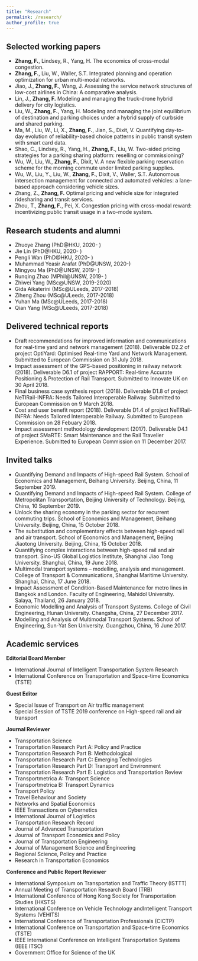 ```yaml
---
title: "Research"
permalink: /research/
author_profile: true
---
```


Selected working papers
------------
* **Zhang, F.**, Lindsey, R., Yang, H. The economics of cross-modal congestion.
* **Zhang, F.**, Liu, W., Waller, S.T. Integrated planning and operation optimization for urban multi-modal networks.
* Jiao, J., **Zhang, F.**, Wang, J. Assessing the service network structures of low-cost airlines in China: A comparative analysis.
* Lin, J., **Zhang, F.** Modeling and managing the truck-drone hybrid delivery for city logistics.
* Liu, W., **Zhang, F.**, Yang, H. Modeling and managing the joint equilibrium of destination and parking choices under a hybrid supply of curbside and shared parking.
* Ma, M., Liu, W., Li, X., **Zhang, F.**, Jian, S., Dixit, V. Quantifying day-to-day evolution of reliability-based choice patterns in public transit system with smart card data.
* Shao, C., Lindsey, R., Yang, H., **Zhang, F.**, Liu, W. Two-sided pricing strategies for a parking sharing platform: reselling or commissioning?
* Wu, W., Liu, W., **Zhang, F.**, Dixit, V. A new flexible parking reservation scheme for the morning commute under limited parking supplies.
* Wu, W., Liu, Y., Liu, W., **Zhang, F.**, Dixit, V., Waller, S.T. Autonomous intersection management for connected and automated vehicles: a lane-based approach considering vehicle sizes.
* Zhang, Z., **Zhang, F.** Optimal pricing and vehicle size for integrated ridesharing and transit services.
* Zhou, T., **Zhang, F.**, Pei, X. Congestion pricing with cross-modal reward: incentivizing public transit usage in a two-mode system.

Research students and alumni
-----------
* Zhuoye Zhang (PhD@HKU, 2020- )  
* Jie Lin (PhD@HKU, 2020- )
* Pengli Wan (PhD@HKU, 2020- )  
* Muhammad Yeasir Arafat (PhD@UNSW, 2020-)  
* Mingyou Ma (PhD@UNSW, 2019- )
* Runqing Zhao (MPhil@UNSW, 2019- )
* Zhiwei Yang (MSc@UNSW, 2019-2020)
* Gida Aikaterini (MSc@ULeeds, 2017-2018)
* Ziheng Zhou (MSc@ULeeds, 2017-2018)
* Yuhan Ma (MSc@ULeeds, 2017-2018)
* Qian Yang (MSc@ULeeds, 2017-2018)

Delivered technical reports
------------
* Draft recommendations for improved information and communications for real-time yard and network management (2018). Deliverable D2.2 of project OptiYard: Optimised Real-time Yard and Network Management. Submitted to European Commission on 31 July 2018.
* Impact assessment of the GPS-based positioning in railway network (2018). Deliverable D6.1 of project RAPPORT: Real-time Accurate Positioning & Protection of Rail Transport. Submitted to Innovate UK on 30 April 2018.
* Final business case synthesis report (2018). Deliverable D1.8 of project NeTIRail-INFRA: Needs Tailored Interoperable Railway. Submitted to European Commission on 9 March 2018.
* Cost and user benefit report (2018). Deliverable D1.4 of project NeTIRail-INFRA: Needs Tailored Interoperable Railway. Submitted to European Commission on 28 Febuary 2018.
* Impact assessment methodology development (2017). Deliverable D4.1 of project SMaRTE: Smart Maintenance and the Rail Traveller Experience. Submitted to European Commission on 11 December 2017.

Invited talks
------------
* Quantifying Demand and Impacts of High-speed Rail System. School of Economics and Management, Beihang University. Beijing, China, 11 September 2019.
* Quantifying Demand and Impacts of High-speed Rail System. College of Metropolitan Transportation, Beijing University of Technology. Beijing, China, 10 September 2019.
* Unlock the sharing economy in the parking sector for recurrent commuting trips. School of Economics and Management, Beihang University. Beijing, China, 15 October 2018.
* The substitution and complementary effects between high-speed rail and air transport. School of Economics and Management, Beijing Jiaotong University. Beijing, China, 15 October 2018.
* Quantifying complex interactions between high-speed rail and air transport. Sino-US Global Logistics Institute, Shanghai Jiao Tong University. Shanghai, China, 19 June 2018.
* Multimodal transport systems – modelling, analysis and management. College of Transport & Communications, Shanghai Maritime University. Shanghai, China, 17 June 2018.
* Impact Assessment of Condition-Based Maintenance for metro lines in Bangkok and London. Faculty of Engineering, Mahidol University. Salaya, Thailand, 26 January 2018.
* Economic Modelling and Analysis of Transport Systems. College of Civil Engineering, Hunan University. Changsha, China, 27 December 2017.
* Modelling and Analysis of Multimodal Transport Systems. School of Engineering, Sun-Yat Sen University. Guangzhou, China, 16 June 2017.

Academic services
-------------
**Editorial Board Member**

* International Journal of Intelligent Transportation System Research
* International Conference on Transportation and Space-time Economics (TSTE) 

**Guest Editor**

* Special Issue of Transport on Air traffic management
* Special Session of TSTE 2019 conference on High-speed rail and air transport 

**Journal Reviewer**

* Transportation Science
* Transportation Research Part A: Policy and Practice
* Transportation Research Part B: Methodological
* Transportation Research Part C: Emerging Technologies
* Transportation Research Part D: Transport and Environment
* Transportation Research Part E: Logistics and Transportation Review
* Transportmetrica A: Transport Science
* Transportmetrica B: Transport Dynamics
* Transport Policy
* Travel Behaviour and Society
* Networks and Spatial Economics
* IEEE Transactions on Cybernetics
* International Journal of Logistics
* Transportation Research Record
* Journal of Advanced Transportation
* Journal of Transport Economics and Policy 
* Journal of Transportation Engineering
* Journal of Management Science and Engineering
* Regional Science, Policy and Practice
* Research in Transportation Economics

**Conference and Public Report Reviewer**

* International Symposium on Transportation and Traffic Theory (ISTTT)
* Annual Meeting of Transportation Research Board (TRB)
* International Conference of Hong Kong Society for Transportation Studies (HKSTS)
* International Conference on Vehicle Technology andIntelligent Transport Systems (VEHITS)
* International Conference of Transportation Professionals (CICTP)
* International Conference on Transportation and Space-time Economics (TSTE)
* IEEE International Conference on Intelligent Transportation Systems (IEEE ITSC)
* Government Office for Science of the UK
